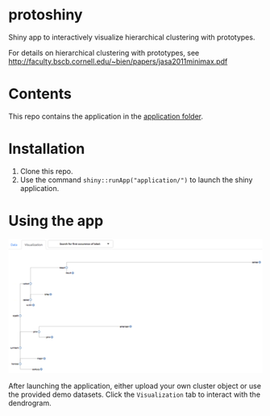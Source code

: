 # protoshiny
Shiny app to interactively visualize hierarchical clustering with prototypes.

For details on hierarchical clustering with prototypes, see http://faculty.bscb.cornell.edu/~bien/papers/jasa2011minimax.pdf  

# Contents

This repo contains the application in the [application folder](application/).

# Installation

1. Clone this repo.
2. Use the command `shiny::runApp("application/")` to launch the shiny application.

# Using the app

![screencap](screencap.png)

After launching the application, either upload your own cluster object or use the provided demo datasets. Click the `Visualization` tab to interact with the dendrogram.



